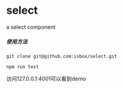 # select
a select component

##### 使用方法
`git clone git@github.com:isbox/select.git`

`npm run test`

访问127.0.0.1:4001可以看到demo
